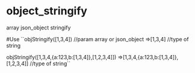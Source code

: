 # object_stringify
array json_object stringify

#Use
``objStringify([1,3,4]) //param array or json_object
=>[1,3,4] //type of string

objStringify([1,3,4,{a:123,b:[1,3,4]},[1,2,3,4]])
=>[1,3,4,{a:123,b:[1,3,4]},[1,2,3,4]] //type of string``

